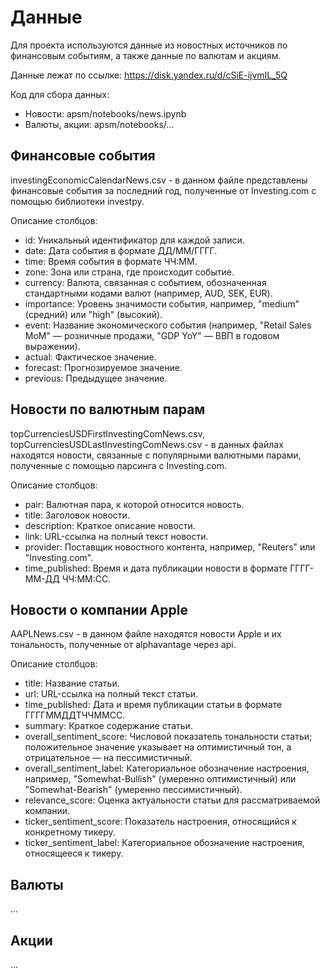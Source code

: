 # Данные
Для проекта используются данные из новостных источников по финансовым событиям, а также данные по валютам и акциям.

Данные лежат по ссылке: https://disk.yandex.ru/d/cSiE-ijvmIL_5Q

Код для сбора данных:
- Новости: apsm/notebooks/news.ipynb
- Валюты, акции: apsm/notebooks/...

## Финансовые события
investingEconomicCalendarNews.csv - в данном файле представлены финансовые события за последний год, полученные от Investing.com с помощью библиотеки investpy. 

Описание столбцов:
- id: Уникальный идентификатор для каждой записи.
- date: Дата события в формате ДД/ММ/ГГГГ.
- time: Время события в формате ЧЧ:ММ.
- zone: Зона или страна, где происходит событие.
- currency: Валюта, связанная с событием, обозначенная стандартными кодами валют (например, AUD, SEK, EUR).
- importance: Уровень значимости события, например, "medium" (средний) или "high" (высокий).
- event: Название экономического события (например, "Retail Sales MoM" — розничные продажи, "GDP YoY" — ВВП в годовом выражении).
- actual: Фактическое значение.
- forecast: Прогнозируемое значение.
- previous: Предыдущее значение.

## Новости по валютным парам
topCurrenciesUSDFirstInvestingComNews.csv, topCurrenciesUSDLastInvestingComNews.csv - в данных файлах находятся новости, связанные с популярными валютными парами, полученные с помощью парсинга с Investing.com. 

Описание столбцов:
- pair: Валютная пара, к которой относится новость.
- title: Заголовок новости.
- description: Краткое описание новости.
- link: URL-ссылка на полный текст новости.
- provider: Поставщик новостного контента, например, "Reuters" или "Investing.com".
- time_published: Время и дата публикации новости в формате ГГГГ-ММ-ДД ЧЧ:ММ:СС.

## Новости о компании Apple
AAPLNews.csv - в данном файле находятся новости Apple и их тональность, полученные от alphavantage через api.

Описание столбцов:
- title: Название статьи.
- url: URL-ссылка на полный текст статьи.
- time_published: Дата и время публикации статьи в формате ГГГГММДДTЧЧММСС.
- summary: Краткое содержание статьи.
- overall_sentiment_score: Числовой показатель тональности статьи; положительное значение указывает на оптимистичный тон, а отрицательное — на пессимистичный.
- overall_sentiment_label: Категориальное обозначение настроения, например, "Somewhat-Bullish" (умеренно оптимистичный) или "Somewhat-Bearish" (умеренно пессимистичный).
- relevance_score: Оценка актуальности статьи для рассматриваемой компании.
- ticker_sentiment_score: Показатель настроения, относящийся к конкретному тикеру.
- ticker_sentiment_label: Категориальное обозначение настроения, относящееся к тикеру.

## Валюты
...

## Акции
...
